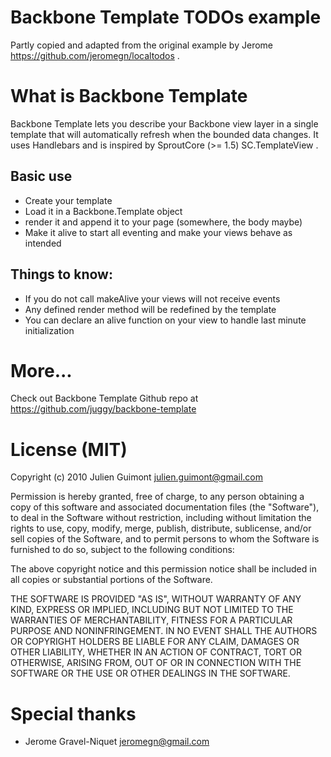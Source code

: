 # Backbone Template TODOs example

Partly copied and adapted from the original example by Jerome https://github.com/jeromegn/localtodos .

# What is Backbone Template

Backbone Template lets you describe your Backbone view layer in a single template that will automatically refresh when the bounded data changes. It uses Handlebars and is inspired by SproutCore (>= 1.5) SC.TemplateView .

## Basic use

* Create your template
* Load it in a Backbone.Template object
* render it and append it to your page (somewhere, the body maybe)
* Make it alive to start all eventing and make your views behave as intended

## Things to know:

* If you do not call makeAlive your views will not receive events
* Any defined render method will be redefined by the template
* You can declare an alive function on your view to handle last minute initialization

# More...

Check out Backbone Template Github repo at https://github.com/juggy/backbone-template

# License (MIT)

Copyright (c) 2010 Julien Guimont <julien.guimont@gmail.com>

Permission is hereby granted, free of charge, to any person obtaining
a copy of this software and associated documentation files (the
"Software"), to deal in the Software without restriction, including
without limitation the rights to use, copy, modify, merge, publish,
distribute, sublicense, and/or sell copies of the Software, and to
permit persons to whom the Software is furnished to do so, subject to
the following conditions:

The above copyright notice and this permission notice shall be
included in all copies or substantial portions of the Software.

THE SOFTWARE IS PROVIDED "AS IS", WITHOUT WARRANTY OF ANY KIND,
EXPRESS OR IMPLIED, INCLUDING BUT NOT LIMITED TO THE WARRANTIES OF
MERCHANTABILITY, FITNESS FOR A PARTICULAR PURPOSE AND
NONINFRINGEMENT. IN NO EVENT SHALL THE AUTHORS OR COPYRIGHT HOLDERS BE
LIABLE FOR ANY CLAIM, DAMAGES OR OTHER LIABILITY, WHETHER IN AN ACTION
OF CONTRACT, TORT OR OTHERWISE, ARISING FROM, OUT OF OR IN CONNECTION
WITH THE SOFTWARE OR THE USE OR OTHER DEALINGS IN THE SOFTWARE.

# Special thanks

* Jerome Gravel-Niquet <jeromegn@gmail.com>
